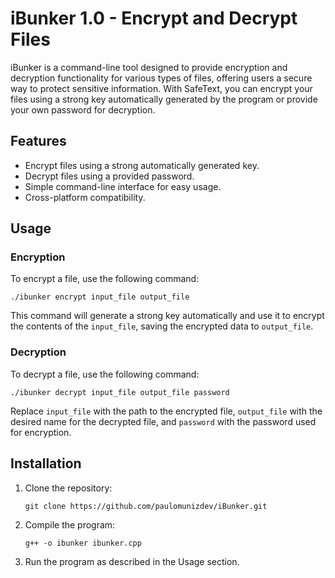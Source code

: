 # iBunker 1.0 - Encrypt and Decrypt Files

iBunker is a command-line tool designed to provide encryption and decryption functionality for various types of files, offering users a secure way to protect sensitive information. With SafeText, you can encrypt your files using a strong key automatically generated by the program or provide your own password for decryption.

## Features

- Encrypt files using a strong automatically generated key.
- Decrypt files using a provided password.
- Simple command-line interface for easy usage.
- Cross-platform compatibility.

## Usage

### Encryption

To encrypt a file, use the following command:

```
./ibunker encrypt input_file output_file
```

This command will generate a strong key automatically and use it to encrypt the contents of the `input_file`, saving the encrypted data to `output_file`.

### Decryption

To decrypt a file, use the following command:

```
./ibunker decrypt input_file output_file password
```

Replace `input_file` with the path to the encrypted file, `output_file` with the desired name for the decrypted file, and `password` with the password used for encryption.

## Installation

1. Clone the repository:
    ```
    git clone https://github.com/paulomunizdev/iBunker.git
    ```

2. Compile the program:
    ```
    g++ -o ibunker ibunker.cpp
    ```

3. Run the program as described in the Usage section.
